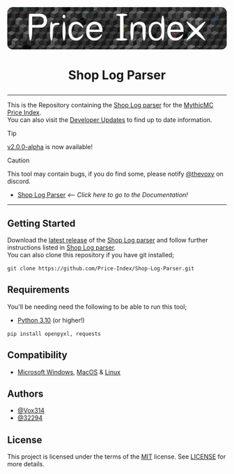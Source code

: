 <a href="https://xnserver.xyz">
  <img src="./docs/banner.png" alt="drawing" style="max-width: 100%; height: auto;">
</a>

# <p align="center"> Shop Log Parser </p>

---

This is the Repository containing the [Shop Log parser](/docs/SHOPLOGPARSER.md) for the [MythicMC Price Index](https://xnserver.xyz). \
You can also visit the [Developer Updates](https://github.com/Price-Index/.github/blob/main/profile/UPDATES.md) to find up to date information.

> [!TIP]
> [v2.0.0-alpha](https://github.com/Price-Index/Shop-Log-Parser/releases/tag/v2.0.0-alpha) is now available!

> [!CAUTION]
> This tool may contain bugs, if you do find some, please notify [@thevoxy](https://discordapp.com/users/967391331553013811) on discord.

- [Shop Log Parser](/docs/SHOPLOGPARSER.md) _<-- Click here to go to the Documentation!_

--- 

## Getting Started

Download the [latest release](https://github.com/Price-Index/Shop-Log-Parser/releases) of the [Shop Log parser](/docs/SHOPLOGPARSER.md) and follow further instructions listed in [Shop Log parser](/docs/SHOPLOGPARSER.md). \
You can also clone this repository if you have git installed;
```
git clone https://github.com/Price-Index/Shop-Log-Parser.git
```

## Requirements

You'll be needing need the following to be able to run this tool;

- [Python 3.10](https://www.python.org/downloads/release/python-3100/) (or higher!)

```
pip install openpyxl, requests
```

## Compatibility
- [Microsoft Windows](https://www.microsoft.com/en-us/software-download/), [MacOS](https://www.apple.com/macos) & [Linux](https://www.linux.org/pages/download/)

## Authors

- [@Vox314](https://www.github.com/Vox314)
- [@32294](https://www.github.com/32294)

## License
This project is licensed under the terms of the [MIT](https://choosealicense.com/licenses/mit/) license.
See [LICENSE](/LICENSE) for more details.
